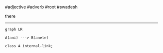 #adjective #adverb #root #swadesh 

there
***
```mermaid
graph LR

A(ani) ---> B(anele)

class A internal-link;
```